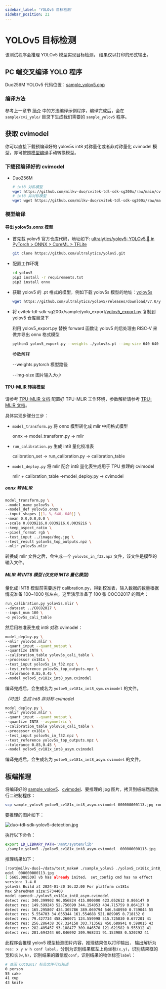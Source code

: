 ```yaml
---
sidebar_label: 'YOLOv5 目标检测'
sidebar_position: 21
---
```


# YOLOv5 目标检测
该测试程序会推理 YOLOv5 模型实现目标检测， 结果仅以打印的形式输出。

## PC 端交叉编译 YOLO 程序

Duo256M YOLOv5 代码位置：[sample_yolov5.cpp](https://github.com/milkv-duo/cvitek-tdl-sdk-sg200x/blob/main/sample/cvi_yolo/sample_yolov5.cpp)

### 编译方法

参考上一章节 [简介](https://milkv.io/zh/docs/duo/application-development/tdl-sdk/tdl-sdk-introduction) 中的方法编译示例程序，编译完成后，会在 `sample/cvi_yolo/` 目录下生成我们需要的 `sample_yolov5` 程序。

## 获取 cvimodel

你可以直接下载预编译好的 yolov5s int8 对称量化或者非对称量化 cvimodel 模型，亦可按照[模型编译](#模型编译)手动转换模型。

### 下载预编译好的 cvimodel

- Duo256M
  ```bash
  # int8 对称模型
  wget https://github.com/milkv-duo/cvitek-tdl-sdk-sg200x/raw/main/cvimodel/yolov5_cv181x_int8_sym.cvimodel
  # int8 非对称模型
  wget wget https://github.com/milkv-duo/cvitek-tdl-sdk-sg200x/raw/main/cvimodel/yolov5_cv181x_int8_asym.cvimodel
  ```

### 模型编译

#### 导出 yolov5s.onnx 模型

- 首先载 yolov5 官方仓库代码，地址如下: [ultralytics/yolov5\: YOLOv5 🚀 in PyTorch > ONNX > CoreML > TFLite](https://github.com/ultralytics/yolov5)
    ```bash 
    git clone https://github.com/ultralytics/yolov5.git
    ```
- 配置工作环境
    ```bash
    cd yolov5
    pip3 install -r requirements.txt
    pip3 install onnx
    ```
- 获取 yolov5 的 .pt 格式的模型，例如下载 yolov5s 模型的地址：[yolov5s](https://github.com/ultralytics/yolov5/releases/download/v7.0/yolov5s.pt)
    ```bash
    wget https://github.com/ultralytics/yolov5/releases/download/v7.0/yolov5s.pt
    ```

- 将 cvitek-tdl-sdk-sg200x/sample/yolo_export/[yolov5_export.py](https://github.com/milkv-duo/cvitek-tdl-sdk-sg200x/blob/main/sample/yolo_export/yolov5_export.py) 复制到 yolov5 仓库目录下

    利用 yolov5_export.py 替换 forward 函数让 yolov5 的后处理由 RISC-V 来做并导出 onnx 格式模型

    ```bash
    python3 yolov5_export.py --weights ./yolov5s.pt --img-size 640 640
    ```

  参数解释 
  
  --weights pytorch 模型路径
  
  --img-size 图片输入大小



#### TPU-MLIR 转换模型

请参考 [TPU-MLIR 文档](https://github.com/sophgo/tpu-mlir) 配置好 TPU-MLIR 工作环境，参数解析请参考 [TPU-MLIR 文档](https://github.com/sophgo/tpu-mlir)。

具体实现步骤分三步：

- `model_transform.py` 将 onnx 模型转化成 mlir 中间格式模型

  onnx -> model_transform.py -> mlir

- `run_calibration.py` 生成 int8 量化校准表

  calibration_set -> run_calibration.py -> calibration_table

- `model_deploy.py` 将 mlir 配合 int8 量化表生成用于 TPU 推理的 cvimodel

  mlir + calibration_table  ->model_deploy.py -> cvimodel

##### onnx 转 MLIR

```bash
model_transform.py \
--model_name yolov5s \
--model_def yolov5s.onnx \
--input_shapes [[1，3，640，640]] \
--mean 0.0,0.0,0.0 \
--scale 0.0039216,0.0039216,0.0039216 \
--keep_aspect_ratio \
--pixel_format rgb \
--test_input ../image/dog.jpg \
--test_result yolov5s_top_outputs.npz \
--mlir yolov5s.mlir
```

转换成 mlir 文件之后，会生成一个 `yolov5s_in_f32.npz` 文件，该文件是模型的输入文件。

##### MLIR 转 INT8 模型 (仅支持 INT8 量化模型)

量化成 INT8 模型前需要运行 calibration.py，得到校准表，输入数据的数量根据情况准备 100~1000 张左右，这里演示准备了 100 张 COCO2017 的图片：

```bash
run_calibration.py yolov5s.mlir \
--dataset ../COCO2017 \
--input_num 100 \
-o yolov5s_cali_table
```

然后用校准表生成 int8 对称 cvimodel：

```bash
model_deploy.py \
--mlir yolov5s.mlir \
--quant_input --quant_output \
--quantize INT8 \
--calibration_table yolov5s_cali_table \
--processor cv181x \
--test_input yolov5s_in_f32.npz \
--test_reference yolov5s_top_outputs.npz \
--tolerance 0.85,0.45 \
--model yolov5_cv181x_int8_sym.cvimodel
```

编译完成后，会生成名为 `yolov5_cv181x_int8_sym.cvimodel` 的文件。

*（可选）生成 int8 非对称 cvimodel*

```bash
model_deploy.py \
--mlir yolov5s.mlir \
--quant_input --quant_output \
--quantize INT8 --asymmetric \
--calibration_table yolov5s_cali_table \
--processor cv181x \
--test_input yolov5s_in_f32.npz \
--test_reference yolov5s_top_outputs.npz \
--tolerance 0.85,0.45 \
--model yolov5_cv181x_int8_asym.cvimodel
```

编译完成后，会生成名为 `yolov5_cv181x_int8_asym.cvimodel` 的文件。



## 板端推理

将编译好的 [sample_yolov5](#pc-端交叉编译-yolo-程序)、[cvimodel](#获取-cvimodel)、要推理的 jpg 图片，拷贝到板端然后执行二进制程序：
```bash
scp sample_yolov5 yolov5_cv181x_int8_asym.cvimodel 000000000113.jpg root@192.168.42.1:/root/
```
要推理的图片如下：

![duo-tdl-sdk-yolov5-detection.jpg](/docs/duo/tdl-sdk/duo-tdl-sdk-yolov5-detection.jpg)

执行以下命令：

```bash
export LD_LIBRARY_PATH='/mnt/system/lib'
./sample_yolov5 ./yolov5_cv181x_int8_asym.cvimodel  000000000113.jpg 
```
推理结果如下：
```bash
[root@milkv-duo]~/data/test_make# ./sample_yolov5 ./yolov5_cv181x_int8_asym.cvim
odel  000000000113.jpg 
[ 5665.088539] vb has already inited， set_config cmd has no effect
version: 1.4.0
yolov5s Build at 2024-01-30 16:32:00 For platform cv181x
Max SharedMem size:5734400
model opened:./yolov5_cv181x_int8_asym.cvimodel
detect res: 340.399902 96.056824 415.000000 423.052612 0.866147 0
detect res: 149.599243 52.756699 344.154053 434.715759 0.864127 0
detect res: 165.295807 434.305786 389.069794 546.548950 0.739044 55
detect res: 5.554703 34.055344 161.554688 521.089905 0.718132 0
detect res: 79.427734 458.260071 124.559998 515.725830 0.677201 41
detect res: 256.286438 367.324158 303.713562 450.689941 0.598015 43
detect res: 282.405457 93.188477 309.046570 121.621582 0.555912 41
detect res: 281.694244 60.846092 309.968231 91.153908 0.520292 41
```
此程序会推理 yolov5 模型检测图片内容，推理结果仅以打印输出， 输出解析为 `res: x y w h conf label`，分别为识别结果框左上角坐标`(x,y)`，识别结果框的宽和长`(w,h)`，识别结果的置信度`conf`，识别结果的物体标签`label`：
```bash
# 查阅 COCO2017 标签文件可以知道 
0 person
55 cake
41 cup
43 knife
```
